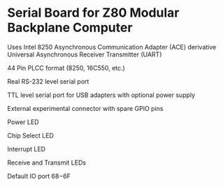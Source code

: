 # Serial Board for Z80 Modular Backplane Computer

Uses Intel 8250 Asynchronous Communication Adapter (ACE) derivative Universal Asynchronous Receiver Transmitter (UART)

44 Pin PLCC format (8250, 16C550, etc.)

Real RS-232 level serial port

TTL level serial port for USB adapters with optional power supply

External experimental connector with spare GPIO pins

Power LED

Chip Select LED

Interrupt LED

Receive and Transmit LEDs

Default IO port $68-$6F
